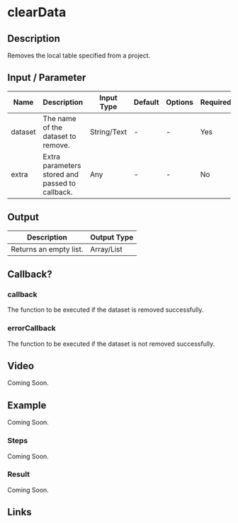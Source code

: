 ﻿# clearData 

## Description

Removes the local table specified from a project.

## Input / Parameter

| Name | Description | Input Type | Default | Options | Required |
| ------ | ------ | ------ | ------ | ------ | ------ |
| dataset | The name of the dataset to remove. | String/Text | - | - | Yes |
| extra | Extra parameters stored and passed to callback. | Any | - | - | No |

## Output

| Description | Output Type |
| ------ | ------ |
| Returns an empty list. | Array/List |

## Callback?

### callback

The function to be executed if the dataset is removed successfully.

### errorCallback

The function to be executed if the dataset is not removed successfully.

## Video

Coming Soon.

<!-- Format: [![Video]({image-path}?raw=true)]({url-link}) -->

## Example

Coming Soon.

<!-- Share a scenario, like a user requirements. -->

### Steps

Coming Soon.

<!-- Show the steps and share some screenshots.

1. .....

Format: ![]({image-path}?raw=true) -->

### Result

Coming Soon.

<!-- Explain the output.

Format: ![]({image-path}?raw=true) -->

## Links